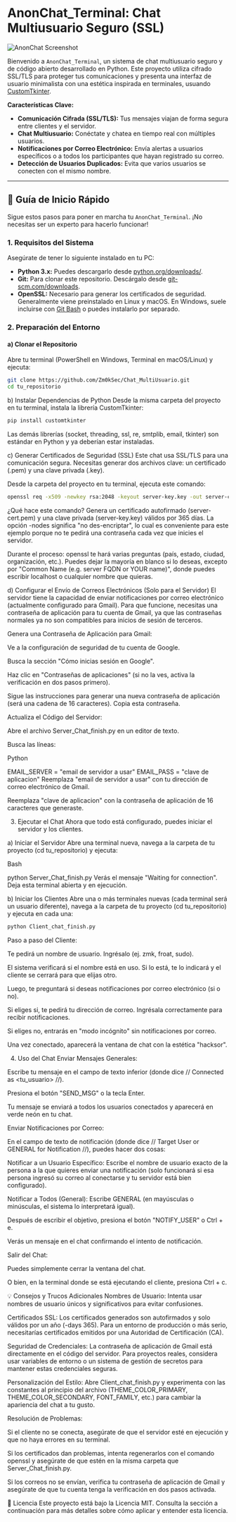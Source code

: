 # AnonChat_Terminal: Chat Multiusuario Seguro (SSL)

![AnonChat Screenshot](https://github.com/Zm0kSec/Chat_MultiUsuario/blob/main/image.png)


Bienvenido a `AnonChat_Terminal`, un sistema de chat multiusuario seguro y de código abierto desarrollado en Python. Este proyecto utiliza cifrado SSL/TLS para proteger tus comunicaciones y presenta una interfaz de usuario minimalista con una estética inspirada en terminales, usuando [CustomTkinter](https://customtkinter.tomschimansky.com/).

**Características Clave:**

* **Comunicación Cifrada (SSL/TLS):** Tus mensajes viajan de forma segura entre clientes y el servidor.
* **Chat Multiusuario:** Conéctate y chatea en tiempo real con múltiples usuarios.
* **Notificaciones por Correo Electrónico:** Envía alertas a usuarios específicos o a todos los participantes que hayan registrado su correo.
* **Detección de Usuarios Duplicados:** Evita que varios usuarios se conecten con el mismo nombre.


---

## 🚀 Guía de Inicio Rápido

Sigue estos pasos para poner en marcha tu `AnonChat_Terminal`. ¡No necesitas ser un experto para hacerlo funcionar!

### 1. Requisitos del Sistema

Asegúrate de tener lo siguiente instalado en tu PC:

* **Python 3.x:** Puedes descargarlo desde [python.org/downloads/](https://www.python.org/downloads/).
* **Git:** Para clonar este repositorio. Descárgalo desde [git-scm.com/downloads](https://git-scm.com/downloads).
* **OpenSSL:** Necesario para generar los certificados de seguridad. Generalmente viene preinstalado en Linux y macOS. En Windows, suele incluirse con [Git Bash](https://git-scm.com/downloads) o puedes instalarlo por separado.

### 2. Preparación del Entorno

#### a) Clonar el Repositorio

Abre tu terminal (PowerShell en Windows, Terminal en macOS/Linux) y ejecuta:

```bash
git clone https://github.com/Zm0kSec/Chat_MultiUsuario.git
cd tu_repositorio
```


b) Instalar Dependencias de Python
Desde la misma carpeta del proyecto en tu terminal, instala la librería CustomTkinter:

```bash
pip install customtkinter
```
Las demás librerías (socket, threading, ssl, re, smtplib, email, tkinter) son estándar en Python y ya deberían estar instaladas.

c) Generar Certificados de Seguridad (SSL)
Este chat usa SSL/TLS para una comunicación segura. Necesitas generar dos archivos clave: un certificado (.pem) y una clave privada (.key).

Desde la carpeta del proyecto en tu terminal, ejecuta este comando:

```bash
openssl req -x509 -newkey rsa:2048 -keyout server-key.key -out server-cert.pem -days 365 -nodes
```
¿Qué hace este comando? Genera un certificado autofirmado (server-cert.pem) y una clave privada (server-key.key) válidos por 365 días. La opción -nodes significa "no des-encriptar", lo cual es conveniente para este ejemplo porque no te pedirá una contraseña cada vez que inicies el servidor.

Durante el proceso: openssl te hará varias preguntas (país, estado, ciudad, organización, etc.). Puedes dejar la mayoría en blanco si lo deseas, excepto por "Common Name (e.g. server FQDN or YOUR name)", donde puedes escribir localhost o cualquier nombre que quieras.

d) Configurar el Envío de Correos Electrónicos (Solo para el Servidor)
El servidor tiene la capacidad de enviar notificaciones por correo electrónico (actualmente configurado para Gmail). Para que funcione, necesitas una contraseña de aplicación para tu cuenta de Gmail, ya que las contraseñas normales ya no son compatibles para inicios de sesión de terceros.

Genera una Contraseña de Aplicación para Gmail:

Ve a la configuración de seguridad de tu cuenta de Google.

Busca la sección "Cómo inicias sesión en Google".

Haz clic en "Contraseñas de aplicaciones" (si no la ves, activa la verificación en dos pasos primero).

Sigue las instrucciones para generar una nueva contraseña de aplicación (será una cadena de 16 caracteres). Copia esta contraseña.

Actualiza el Código del Servidor:

Abre el archivo Server_Chat_finish.py en un editor de texto.

Busca las líneas:

Python

EMAIL_SERVER = "email de servidor a usar"
EMAIL_PASS = "clave de aplicacion"
Reemplaza "email de servidor a usar" con tu dirección de correo electrónico de Gmail.

Reemplaza "clave de aplicacion" con la contraseña de aplicación de 16 caracteres que generaste.

3. Ejecutar el Chat
Ahora que todo está configurado, puedes iniciar el servidor y los clientes.

a) Iniciar el Servidor
Abre una terminal nueva, navega a la carpeta de tu proyecto (cd tu_repositorio) y ejecuta:

Bash

python Server_Chat_finish.py
Verás el mensaje "Waiting for connection". Deja esta terminal abierta y en ejecución.

b) Iniciar los Clientes
Abre una o más terminales nuevas (cada terminal será un usuario diferente), navega a la carpeta de tu proyecto (cd tu_repositorio) y ejecuta en cada una:

```bash
python Client_chat_finish.py
```

Paso a paso del Cliente:

Te pedirá un nombre de usuario. Ingrésalo (ej. zmk, froat, sudo).

El sistema verificará si el nombre está en uso. Si lo está, te lo indicará y el cliente se cerrará para que elijas otro.

Luego, te preguntará si deseas notificaciones por correo electrónico (si o no).

Si eliges si, te pedirá tu dirección de correo. Ingrésala correctamente para recibir notificaciones.

Si eliges no, entrarás en "modo incógnito" sin notificaciones por correo.

Una vez conectado, aparecerá la ventana de chat con la estética "hacksor".

4. Uso del Chat
Enviar Mensajes Generales:

Escribe tu mensaje en el campo de texto inferior (donde dice // Connected as <tu_usuario> //).

Presiona el botón "SEND_MSG" o la tecla Enter.

Tu mensaje se enviará a todos los usuarios conectados y aparecerá en verde neón en tu chat.

Enviar Notificaciones por Correo:

En el campo de texto de notificación (donde dice // Target User or GENERAL for Notification //), puedes hacer dos cosas:

Notificar a un Usuario Específico: Escribe el nombre de usuario exacto de la persona a la que quieres enviar una notificación (solo funcionará si esa persona ingresó su correo al conectarse y tu servidor está bien configurado).

Notificar a Todos (General): Escribe GENERAL (en mayúsculas o minúsculas, el sistema lo interpretará igual).

Después de escribir el objetivo, presiona el botón "NOTIFY_USER" o Ctrl + e.

Verás un mensaje en el chat confirmando el intento de notificación.

Salir del Chat:

Puedes simplemente cerrar la ventana del chat.

O bien, en la terminal donde se está ejecutando el cliente, presiona Ctrl + c.

💡 Consejos y Trucos Adicionales
Nombres de Usuario: Intenta usar nombres de usuario únicos y significativos para evitar confusiones.

Certificados SSL: Los certificados generados son autofirmados y solo válidos por un año (-days 365). Para un entorno de producción o más serio, necesitarías certificados emitidos por una Autoridad de Certificación (CA).

Seguridad de Credenciales: La contraseña de aplicación de Gmail está directamente en el código del servidor. Para proyectos reales, considera usar variables de entorno o un sistema de gestión de secretos para mantener estas credenciales seguras.

Personalización del Estilo: Abre Client_chat_finish.py y experimenta con las constantes al principio del archivo (THEME_COLOR_PRIMARY, THEME_COLOR_SECONDARY, FONT_FAMILY, etc.) para cambiar la apariencia del chat a tu gusto.

Resolución de Problemas:

Si el cliente no se conecta, asegúrate de que el servidor esté en ejecución y que no haya errores en su terminal.

Si los certificados dan problemas, intenta regenerarlos con el comando openssl y asegúrate de que estén en la misma carpeta que Server_Chat_finish.py.

Si los correos no se envían, verifica tu contraseña de aplicación de Gmail y asegúrate de que tu cuenta tenga la verificación en dos pasos activada.

📄 Licencia
Este proyecto está bajo la Licencia MIT. Consulta la sección a continuación para más detalles sobre cómo aplicar y entender esta licencia.
